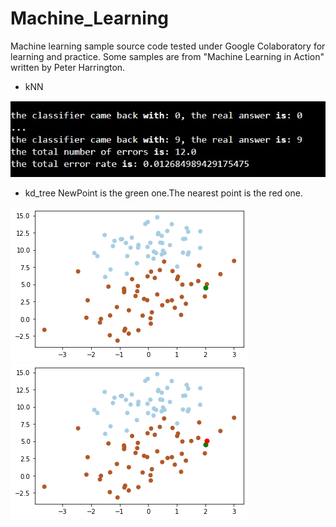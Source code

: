 # Machine_Learning
 Machine learning sample source code tested under Google Colaboratory for learning and practice. Some samples are from "Machine Learning in Action" written by Peter Harrington.
 - kNN
 
![alt text](https://github.com/soarbear/Machine_Learning/blob/master/kNN/result_kNN.jpg)

 - kd_tree
NewPoint is the green one.The nearest point is the red one.

![alt text](https://github.com/soarbear/Machine_Learning/blob/master/kd_tree/kd_tree_newPoint.png)
![alt text](https://github.com/soarbear/Machine_Learning/blob/master/kd_tree/kd_tree_findNearestPoint.png)
 
